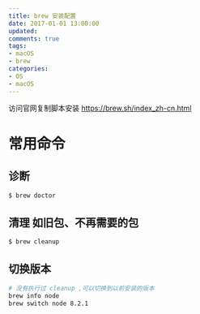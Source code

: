 ```yaml
---
title: brew 安装配置
date: 2017-01-01 13:00:00
updated:
comments: true
tags:
- macOS
- brew
categories:
- OS
- macOS
---
```


访问官网复制脚本安装 https://brew.sh/index_zh-cn.html

<!--more-->

# 常用命令

## 诊断

```bash
$ brew doctor
```

## 清理 如旧包、不再需要的包

```bash
$ brew cleanup
```

## 切换版本

```bash
# 没有执行过 cleanup ,可以切换到以前安装的版本
brew info node
brew switch node 8.2.1
```
